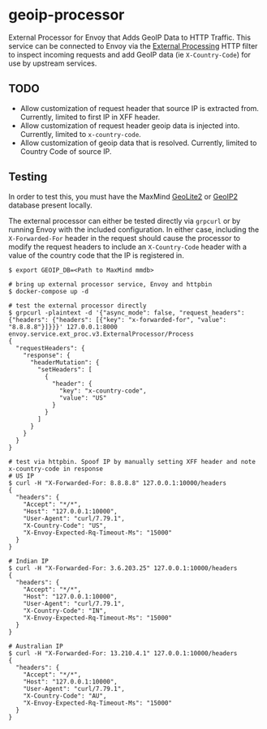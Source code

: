 # geoip-processor
External Processor for Envoy that Adds GeoIP Data to HTTP Traffic.  This service can be connected to Envoy via the 
[External Processing](https://www.envoyproxy.io/docs/envoy/latest/configuration/http/http_filters/ext_proc_filter) HTTP 
filter to inspect incoming requests and add GeoIP data (ie `X-Country-Code`) for use by upstream services.

## TODO
* Allow customization of request header that source IP is extracted from.  Currently, limited to first IP in XFF header.
* Allow customization of request header geoip data is injected into.  Currently, limited to `x-country-code`.
* Allow customization of geoip data that is resolved.  Currently, limited to Country Code of source IP.

## Testing
In order to test this, you must have the MaxMind [GeoLite2](http://dev.maxmind.com/geoip/geoip2/geolite2/) or 
[GeoIP2](http://www.maxmind.com/en/geolocation_landing) database present locally.

The external processor can either be tested directly via `grpcurl` or by running Envoy with the included configuration. 
In either case, including the `X-Forwarded-For` header in the request should cause the processor to modify the request 
headers to include an `X-Country-Code` header with a value of the country code that the IP is registered in.

```shell
$ export GEOIP_DB=<Path to MaxMind mmdb>

# bring up external processor service, Envoy and httpbin
$ docker-compose up -d

# test the external processor directly
$ grpcurl -plaintext -d '{"async_mode": false, "request_headers": {"headers": {"headers": [{"key": "x-forwarded-for", "value": "8.8.8.8"}]}}}' 127.0.0.1:8000 envoy.service.ext_proc.v3.ExternalProcessor/Process
{
  "requestHeaders": {
    "response": {
      "headerMutation": {
        "setHeaders": [
          {
            "header": {
              "key": "x-country-code",
              "value": "US"
            }
          }
        ]
      }
    }
  }
}

# test via httpbin. Spoof IP by manually setting XFF header and note x-country-code in response
# US IP
$ curl -H "X-Forwarded-For: 8.8.8.8" 127.0.0.1:10000/headers
{
  "headers": {
    "Accept": "*/*",
    "Host": "127.0.0.1:10000",
    "User-Agent": "curl/7.79.1",
    "X-Country-Code": "US",
    "X-Envoy-Expected-Rq-Timeout-Ms": "15000"
  }
}

# Indian IP
$ curl -H "X-Forwarded-For: 3.6.203.25" 127.0.0.1:10000/headers
{
  "headers": {
    "Accept": "*/*",
    "Host": "127.0.0.1:10000",
    "User-Agent": "curl/7.79.1",
    "X-Country-Code": "IN",
    "X-Envoy-Expected-Rq-Timeout-Ms": "15000"
  }
}

# Australian IP
$ curl -H "X-Forwarded-For: 13.210.4.1" 127.0.0.1:10000/headers
{
  "headers": {
    "Accept": "*/*",
    "Host": "127.0.0.1:10000",
    "User-Agent": "curl/7.79.1",
    "X-Country-Code": "AU",
    "X-Envoy-Expected-Rq-Timeout-Ms": "15000"
  }
}
```